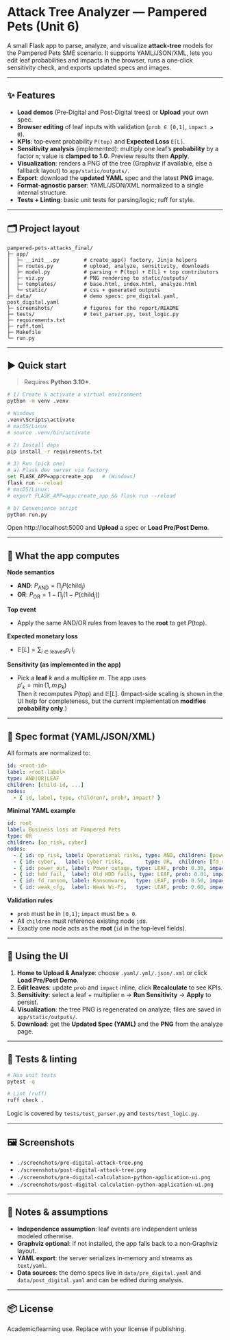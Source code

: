 # Attack Tree Analyzer — Pampered Pets (Unit 6)

A small Flask app to parse, analyze, and visualize **attack‑tree** models for the Pampered Pets SME scenario. It supports YAML/JSON/XML, lets you edit leaf probabilities and impacts in the browser, runs a one‑click sensitivity check, and exports updated specs and images.

---

## ✨ Features

- **Load demos** (Pre‑Digital and Post‑Digital trees) or **Upload** your own spec.
- **Browser editing** of leaf inputs with validation (`prob ∈ [0,1]`, `impact ≥ 0`).
- **KPIs**: top‑event probability `P(top)` and **Expected Loss** `E[L]`.
- **Sensitivity analysis** (implemented): multiply one leaf’s **probability** by a factor `m`; value is **clamped to 1.0**. Preview results then **Apply**.
- **Visualization**: renders a PNG of the tree (Graphviz if available, else a fallback layout) to `app/static/outputs/`.
- **Export**: download the **updated YAML** spec and the latest **PNG** image.
- **Format‑agnostic parser**: YAML/JSON/XML normalized to a single internal structure.
- **Tests + Linting**: basic unit tests for parsing/logic; ruff for style.

---

## 🗂 Project layout

```
pampered-pets-attacks_final/
├─ app/
│  ├─ __init__.py        # create_app() factory, Jinja helpers
│  ├─ routes.py          # upload, analyze, sensitivity, downloads
│  ├─ model.py           # parsing + P(top) + E[L] + top contributors
│  ├─ viz.py             # PNG rendering to static/outputs/
│  ├─ templates/         # base.html, index.html, analyze.html
│  └─ static/            # css + generated outputs
├─ data/                 # demo specs: pre_digital.yaml, post_digital.yaml
├─ screenshots/          # figures for the report/README
├─ tests/                # test_parser.py, test_logic.py
├─ requirements.txt
├─ ruff.toml
├─ Makefile
└─ run.py
```

---

## ▶️ Quick start

> Requires **Python 3.10+**.

```bash
# 1) Create & activate a virtual environment
python -m venv .venv

# Windows
.venv\Scripts\activate
# macOS/Linux
# source .venv/bin/activate

# 2) Install deps
pip install -r requirements.txt

# 3) Run (pick one)
# a) Flask dev server via factory
set FLASK_APP=app:create_app   # (Windows)
flask run --reload
# macOS/Linux:
# export FLASK_APP=app:create_app && flask run --reload

# b) Convenience script
python run.py
```

Open http://localhost:5000 and **Upload** a spec or **Load Pre/Post Demo**.

---

## 🧮 What the app computes

**Node semantics**

- **AND**:  $P_{\text{AND}} = \prod_j P(\text{child}_j)$
- **OR**:   $P_{\text{OR}} = 1 - \prod_j (1 - P(\text{child}_j))$

**Top event**

- Apply the same AND/OR rules from leaves to the **root** to get $P(\text{top})$.

**Expected monetary loss**

- $\mathbb{E}[L] = \sum_{i \in \text{leaves}} p_i \; I_i$

**Sensitivity (as implemented in the app)**

- Pick a **leaf** $k$ and a multiplier $m$. The app uses  
  $p'_k = \min(1,\, m\, p_k)$  
  Then it recomputes $P(\text{top})$ and $\mathbb{E}[L]$. (Impact-side scaling is shown in the UI help for completeness, but the current implementation **modifies probability only**.)

---

## 📄 Spec format (YAML/JSON/XML)

All formats are normalized to:
```yaml
id: <root-id>
label: <root-label>
type: AND|OR|LEAF
children: [child-id, ...]
nodes:
  - { id, label, type, children?, prob?, impact? }
```

**Minimal YAML example**
```yaml
id: root
label: Business loss at Pampered Pets
type: OR
children: [op_risk, cyber]
nodes:
  - { id: op_risk, label: Operational risks, type: AND, children: [power_out, hdd_fail] }
  - { id: cyber,   label: Cyber risks,       type: OR,  children: [fd_ransom, weak_cfg] }
  - { id: power_out, label: Power outage, type: LEAF, prob: 0.30, impact: 8000 }
  - { id: hdd_fail,  label: Old HDD fails, type: LEAF, prob: 0.01, impact: 12000 }
  - { id: fd_ransom, label: Ransomware,   type: LEAF, prob: 0.50, impact: 180000 }
  - { id: weak_cfg,  label: Weak Wi‑Fi,   type: LEAF, prob: 0.60, impact: 60000 }
```

**Validation rules**
- `prob` must be in `[0,1]`; `impact` must be `≥ 0`.
- All `children` must reference existing node `id`s.
- Exactly one node acts as the **root** (`id` in the top‑level fields).

---

## 🧭 Using the UI

1. **Home to Upload & Analyze**: choose `.yaml/.yml/.json/.xml` or click **Load Pre/Post Demo**.
2. **Edit leaves**: update `prob` and `impact` inline, click **Recalculate** to see KPIs.
3. **Sensitivity**: select a leaf + multiplier `m` → **Run Sensitivity** → **Apply** to persist.
4. **Visualization**: the tree PNG is regenerated on analyze; files are saved in `app/static/outputs/`.
5. **Download**: get the **Updated Spec (YAML)** and the **PNG** from the analyze page.

---

## 🧪 Tests & linting

```bash
# Run unit tests
pytest -q

# Lint (ruff)
ruff check .
```

Logic is covered by `tests/test_parser.py` and `tests/test_logic.py`.

---

## 🖼 Screenshots

- `./screenshots/pre-digital-attack-tree.png`
- `./screenshots/post-digital-attack-tree.png`
- `./screenshots/pre-digital-calculation-python-application-ui.png`
- `./screenshots/post-digital-calculation-python-application-ui.png`

---

## 🔎 Notes & assumptions

- **Independence assumption**: leaf events are independent unless modeled otherwise.
- **Graphviz optional**: if not installed, the app falls back to a non‑Graphviz layout.
- **YAML export**: the server serializes in‑memory and streams as `text/yaml`.
- **Data sources**: the demo specs live in `data/pre_digital.yaml` and `data/post_digital.yaml` and can be edited during analysis.

---

## 📦 License

Academic/learning use. Replace with your license if publishing.
